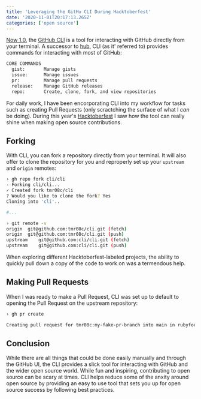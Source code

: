 ```yaml
---
title: 'Leveraging the GitHu CLI During Hacktoberfest'
date: '2020-11-01T20:17:13.265Z'
categories: ['open source']
---
```


[Now 1.0](https://github.blog/2020-09-17-github-cli-1-0-is-now-available/), the [GitHub CLI](https://github.com/cli/cli) is a tool for interacting with GitHub directly from your terminal. A successor to [hub](https://github.com/github/hub), CLI (as it' referred to) provides commands for interacting with most of GitHub:

```bash
CORE COMMANDS
  gist:       Manage gists
  issue:      Manage issues
  pr:         Manage pull requests
  release:    Manage GitHub releases
  repo:       Create, clone, fork, and view repositories
```

For daily work, I have been encorporating CLI into my workflow for tasks such as creating Pull Requests (only scractching the surface of what I _can_ be doing). During this year's [Hacktoberfest](https://hacktoberfest.digitalocean.com/) I saw how the tool can really shine when making open source contributions. 

## Forking

With CLI, you can fork a repository directly from your terminal. It will also offer to clone the repository for you and reproperly set up your `upstream` and `origin` remotes:

```bash
› gh repo fork cli/cli   
- Forking cli/cli...
✓ Created fork tmr08c/cli
? Would you like to clone the fork? Yes
Cloning into 'cli'..

#...

› git remote -v 
origin	git@github.com:tmr08c/cli.git (fetch)
origin	git@github.com:tmr08c/cli.git (push)
upstream	git@github.com:cli/cli.git (fetch)
upstream	git@github.com:cli/cli.git (push)
```

When exploring different Hacktoberfest-labeled projects, the ability to quickly pull down a copy of the code to work on was a termendous help. 

## Making Pull Requests 

When I was ready to make a Pull Request, CLI was set up to default to opening the Pull Request on the upstream repository:

```bash
› gh pr create

Creating pull request for tmr08c:my-fake-pr-branch into main in rubyforgood/casa
```

## Conclusion

While there are all things that could be done easily manually and through the GitHub UI, the CLI provides a slick tool for interacting with GitHub and the wider open source world. While fun and inspiring, contributing to open source can be scary at times. CLI helps reduce some of the anxity around open source by providing an easy to use tool that sets you up for open source success by following best practices.
